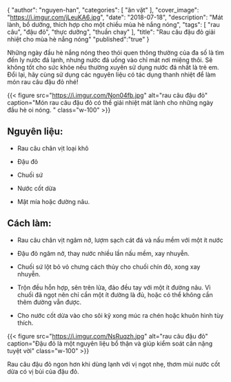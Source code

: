 

{
   "author": "nguyen-han",
   "categories": [
      "ăn vặt"
   ],
   "cover_image": "https://i.imgur.com/jLeuKA6.jpg",
   "date": "2018-07-18",
   "description": "Mát lành, bổ dưỡng, thích hợp cho một chiều mùa hè nắng nóng",
   "tags": [
            "rau câu", "đậu đỏ", "thực dưỡng", "thuần chay"
   ],
"title": "Rau câu đậu đỏ giải nhiệt cho mùa hè nắng nóng"
"published":"true"
}

Những ngày đầu hè nắng nóng theo thói quen thông thường của đa số là tìm đến ly nước đá lạnh, nhưng nước đá uống vào chỉ mát nơi miệng thôi. Sẽ không tốt cho sức khỏe nếu thường xuyên sử dụng nước đá nhất là trẻ em. Đổi lại, hãy cùng sử dụng các nguyên liệu có tác dụng thanh nhiệt để làm món rau câu đậu đỏ nhé!

{{< figure src="https://i.imgur.com/Non04fb.jpg" alt="rau câu đậu đỏ" caption="Món rau câu đậu đỏ có thể giải nhiệt mát lành cho những ngày đầu hè oi nóng. " class="w-100" >}}


## Nguyên liệu:

- Rau câu chân vịt loại khô
 
- Đậu đỏ

- Chuối sứ

- Nước cốt dừa

- Mật mía hoặc đường nâu.


## Cách làm:

- Rau câu chân vịt ngâm nở, lượm sạch cát đá và nấu mềm với một ít nước

- Đậu đỏ ngâm nở, thay nước nhiều lần nấu mềm, xay nhuyễn.

- Chuối sứ lột bỏ vỏ chưng cách thủy cho chuối chín đỏ, xong xay nhuyễn. 

- Trộn đều hỗn hợp, sên trên lửa, đảo đều tay với một ít đường nâu. Vì chuối đã ngọt nên chỉ cần một ít đường là đủ, hoặc có thể không cần thêm đường vẫn được. 

- Cho nước cốt dừa vào cho sôi kỹ xong múc ra chén hoặc khuôn hình tùy thích.

{{< figure src="https://i.imgur.com/NsRuqzh.jpg" alt="rau câu đậu đỏ" caption="Đậu đỏ là một nguyên liệu bổ thận và giúp kiểm soát cân nặng tuyệt vời" class="w-100" >}}

Rau câu đậu đỏ ngon hơn khi dùng lạnh với vị ngọt nhẹ, thơm mùi nước cốt dừa có vị bùi của đậu đỏ.
